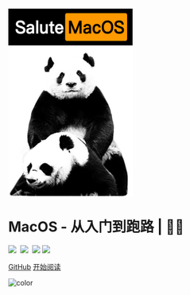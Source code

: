 <br>
<img src="https://raw.githubusercontent.com/SaluteGF/Salute_MacOS/main/img/1.jpg" width = "250" alt="Salute_MacOS" align=center />

# MacOS - 从入门到跑路 | 🚴‍♂️ 

  <img src="https://img.shields.io/github/repo-size/SaluteGF/Salute_MacOS.svg?label=Repo%20size&style=flat-square" height="20">
  <img src="https://img.shields.io/badge/Docsify-4.12.2-ff69b4"alt="">
  <img src="https://img.shields.io/badge/MacOS-Monterey%2012.4%2C%20M1%20-success" height="20">
  <img src="https://img.shields.io/badge/License-Apache%202.0-purple" data-origin="https://img.shields.io/badge/License-Apache%202.0-blue" alt="">
  <a href="https://www.zhihu.com/people/sunnyzgf"><img src="https://img.shields.io/badge/BLOG-知乎-red"></a>
  <a href="https://blog.csdn.net/weixin_44557056?type=blog"><img src="https://img.shields.io/badge/BLOG-CSDN-success"></a>
<br>

[GitHub](https://github.com/SaluteGF/Salute_MacOS)
[开始阅读](/README.md)


<!-- 背景色 -->
![color](#fff)



